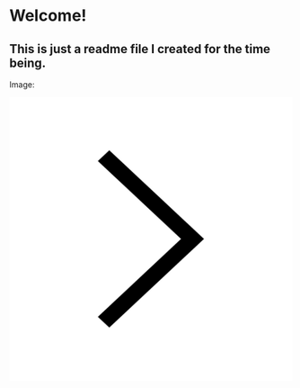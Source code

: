 # Welcome!

## This is just a readme file I created for the time being.

Image:

![Coding icon.](/assets/images/211607_right_arrow_icon.png)
